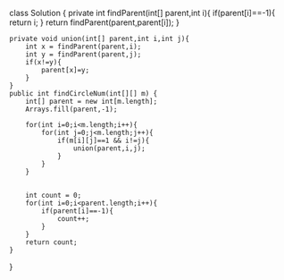 class Solution {
    private int findParent(int[] parent,int i){
        if(parent[i]==-1){
            return i;
        }
        return findParent(parent,parent[i]);
    }

    private void union(int[] parent,int i,int j){
        int x = findParent(parent,i);
        int y = findParent(parent,j);
        if(x!=y){
            parent[x]=y;
        }
    }
    public int findCircleNum(int[][] m) {
        int[] parent = new int[m.length];
        Arrays.fill(parent,-1);
        
        for(int i=0;i<m.length;i++){
            for(int j=0;j<m.length;j++){
                if(m[i][j]==1 && i!=j){
                    union(parent,i,j);
                }
            }
        }


        int count = 0;
        for(int i=0;i<parent.length;i++){
            if(parent[i]==-1){
                count++;
            }
        }
        return count;
    }
}